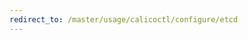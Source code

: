 ```yaml
---
redirect_to: /master/usage/calicoctl/configure/etcd
---
```


<!--- Page was deleted, now it just performs a redirect
 +to its replacement so as to prevent a 404. Site does not support
 +server-side redirects right now. -->